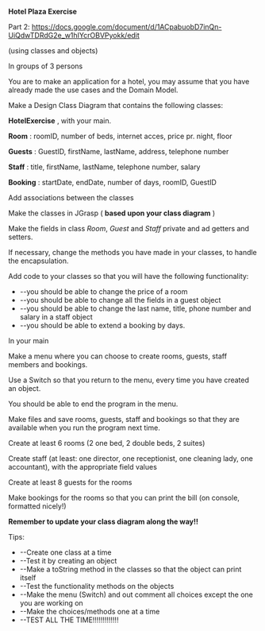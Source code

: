 **Hotel Plaza Exercise**

Part 2: https://docs.google.com/document/d/1ACpabuobD7inQn-UiQdwTDRdG2e_w1hIYcrOBVPyokk/edit

(using classes and objects)

In groups of 3 persons

You are to make an application for a hotel, you may assume that you have already made the use cases and the Domain Model.

Make a Design Class Diagram that contains the following classes:

**HotelExercise** , with your main.

**Room** : roomID, number of beds, internet acces, price pr. night, floor

**Guests** : GuestID, firstName, lastName, address, telephone number

**Staff** : title, firstName, lastName, telephone number, salary

**Booking** : startDate, endDate, number of days, roomID, GuestID

Add associations between the classes

Make the classes in JGrasp ( **based upon your class diagram** )

Make the fields in class _Room_, _Guest_ and _Staff_ private and ad getters and setters.

If necessary, change the methods you have made in your classes, to handle the encapsulation.

Add code to your classes so that you will have the following functionality:

- --you should be able to change the price of a room
- --you should be able to change all the fields in a guest object
- --you should be able to change the last name, title, phone number and salary in a staff object
- --you should be able to extend a booking by days.

In your main

Make a menu where you can choose to create rooms, guests, staff members and bookings.

Use a Switch so that you return to the menu, every time you have created an object.

You should be able to end the program in the menu.

Make files and save rooms, guests, staff and bookings so that they are available when you run the program next time.

Create at least 6 rooms (2 one bed, 2 double beds, 2 suites)

Create staff (at least: one director, one receptionist, one cleaning lady, one accountant), with the appropriate field values

Create at least 8 guests for the rooms

Make bookings for the rooms so that you can print the bill (on console, formatted nicely!)

**Remember to update your class diagram along the way!!**

Tips:

- --Create one class at a time
- --Test it by creating an object
- --Make a toString method in the classes so that the object can print itself
- --Test the functionality methods on the objects
- --Make the menu (Switch) and out comment all choices except the one you are working on
- --Make the choices/methods one at a time
- --TEST ALL THE TIME!!!!!!!!!!!!!
